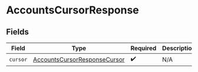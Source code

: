 # AccountsCursorResponse


## Fields

| Field                                                                               | Type                                                                                | Required                                                                            | Description                                                                         |
| ----------------------------------------------------------------------------------- | ----------------------------------------------------------------------------------- | ----------------------------------------------------------------------------------- | ----------------------------------------------------------------------------------- |
| `cursor`                                                                            | [AccountsCursorResponseCursor](../../models/shared/AccountsCursorResponseCursor.md) | :heavy_check_mark:                                                                  | N/A                                                                                 |